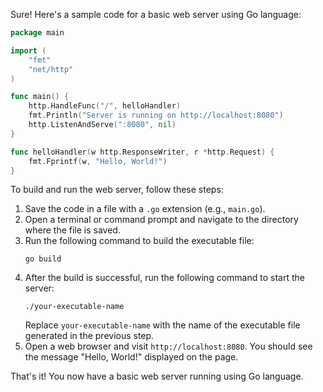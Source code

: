 Sure! Here's a sample code for a basic web server using Go language:

```go
package main

import (
	"fmt"
	"net/http"
)

func main() {
	http.HandleFunc("/", helloHandler)
	fmt.Println("Server is running on http://localhost:8080")
	http.ListenAndServe(":8080", nil)
}

func helloHandler(w http.ResponseWriter, r *http.Request) {
	fmt.Fprintf(w, "Hello, World!")
}
```

To build and run the web server, follow these steps:

1. Save the code in a file with a `.go` extension (e.g., `main.go`).
2. Open a terminal or command prompt and navigate to the directory where the file is saved.
3. Run the following command to build the executable file:
   ```
   go build
   ```
4. After the build is successful, run the following command to start the server:
   ```
   ./your-executable-name
   ```
   Replace `your-executable-name` with the name of the executable file generated in the previous step.
5. Open a web browser and visit `http://localhost:8080`. You should see the message "Hello, World!" displayed on the page.

That's it! You now have a basic web server running using Go language.
